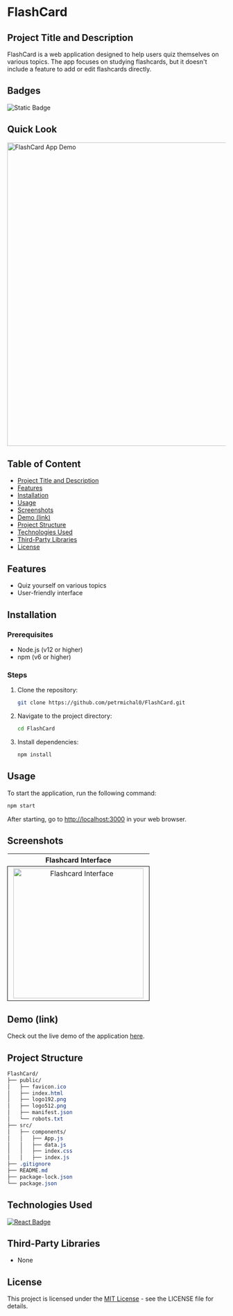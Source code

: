 # FlashCard

## Project Title and Description
FlashCard is a web application designed to help users quiz themselves on various topics. The app focuses on studying flashcards, but it doesn't include a feature to add or edit flashcards directly.

## Badges
![Static Badge](https://img.shields.io/badge/status-online-brightgreen)

## Quick Look
<img src="https://github.com/user-attachments/assets/5075e78e-84b7-4d3d-9f7a-6318de6fe083" width="700" alt="FlashCard App Demo">

## Table of Content
- [Project Title and Description](#project-title-and-description)
- [Features](#features)
- [Installation](#installation)
- [Usage](#usage)
- [Screenshots](#screenshots)
- [Demo (link)](#demo-link)
- [Project Structure](#project-structure)
- [Technologies Used](#technologies-used)
- [Third-Party Libraries](#third-party-libraries)
- [License](#license)

## Features
- Quiz yourself on various topics
- User-friendly interface

## Installation

### Prerequisites
- Node.js (v12 or higher)
- npm (v6 or higher)

### Steps

1. Clone the repository:
    ```bash
    git clone https://github.com/petrmichal0/FlashCard.git
    ```

2. Navigate to the project directory:
    ```bash
    cd FlashCard
    ```

3. Install dependencies:
    ```bash
    npm install
    ```

## Usage
To start the application, run the following command:
```bash
npm start
```

After starting, go to [http://localhost:3000](http://localhost:3000) in your web browser.

## Screenshots

<table>
  <tr>
    <th>Flashcard Interface</th>
  </tr>
  <tr>
    <td style="border: 1px solid black; width: 310px; height: 310px; text-align: center;">
      <img src="https://github.com/user-attachments/assets/c27f0643-aa74-4ff9-8e94-554c216d4876" width="300" height="300" alt="Flashcard Interface">
    </td>
  </tr>
</table>

## Demo (link)

Check out the live demo of the application [here](https://flashcards-v1.netlify.app/).

## Project Structure

```css
FlashCard/
├── public/
│   ├── favicon.ico
│   ├── index.html
│   ├── logo192.png
│   ├── logo512.png
│   ├── manifest.json
│   └── robots.txt
├── src/
│   ├── components/
│   │   ├── App.js
│   │   ├── data.js
│   │   ├── index.css
│   │   ├── index.js
├── .gitignore
├── README.md
├── package-lock.json
└── package.json
```

## Technologies Used

[![React Badge](https://img.shields.io/badge/-React-61DBFB?style=for-the-badge&labelColor=black&logo=react&logoColor=61DBFB)](#)

## Third-Party Libraries

* None

## License

This project is licensed under the [MIT License](https://opensource.org/licenses/MIT) - see the LICENSE file for details.
